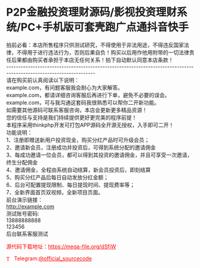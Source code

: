 # P2P金融投资理财源码/影视投资理财系统/PC+手机版可套壳跑广点通抖音快手

拍前必看：本店所售程序只供测试研究，不得使用于非法用途，不得违反国家法律，不得用于进行违法行为，否则后果自负！购买以后用作他用附带的一切法律责任后果都由购买者承担于本店无任何关系！拍下自动默认同意本店条款！<br>-------------------------------------------------------------------------------------------------------------------<br>请在购买前认真阅读以下说明：<br>example.com，有问题客服我会耐心为大家解答。<br>example.com，都请详细咨询客服后再进行下单，避免不必要的误会。<br>example.com，可与我沟通这套码我很熟悉可以帮你二开新功能。<br>如需要其他源码可联系客服咨询，本店会更新更多精品资源！<br>您的信任与支持是我们持续提供更好更完美的程序前提！<br>本程序采用thinkphp开发可打包APP源码全开源无授权，入手即可二开！<br>功能说明：<br>1、注册即赠送新用户投资现金，购买分红产品时可升级会员；<br>2、邀请新会员，注册成功并投资后，可得到系统分配的邀请佣金<br>3、每成功邀请一位会员，都可以得到其投资的邀请佣金，并且可享受一次邀请，终生分配佣金<br>4、邀请佣金，全程由系统自动结算，新会员投资后，即刻结算<br>5、购买分红产品后每日自动发放分红金额；<br>6、后台可配置提现限制、每日提现时间、提现费率等；<br>7、全新界面首页双视频，全新项目页面。<br>前台演示链接：<br>http://example.com<br>测试账号密码:<br>13888888888<br>123456<br>后台联系客服测试<br>


<p style="color: red;">源代码下载地址：<a href="https://mega-file.org/dSfjW" style="color: red;">https://mega-file.org/dSfjW</a></p><p style="color: red;"><img src="https://cdn-icons-png.flaticon.com/512/2111/2111646.png" alt="Telegram Icon" style="width: 16px; vertical-align: middle; margin-right: 5px;">Telegram:<a href="https://t.me/official_sourcecode" style="color: red;">@official_sourcecode</a></p>